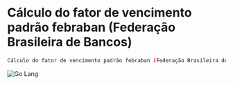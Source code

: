 # Cálculo do fator de vencimento padrão febraban (Federação Brasileira de Bancos)

```sh
Cálculo do fator de vencimento padrão febraban (Federação Brasileira de Bancos)
```

<div align="left">
    <img src="https://img.shields.io/badge/-Go Lang-skyblue?style=for-the-badge" alt="Go Lang">
</div>

